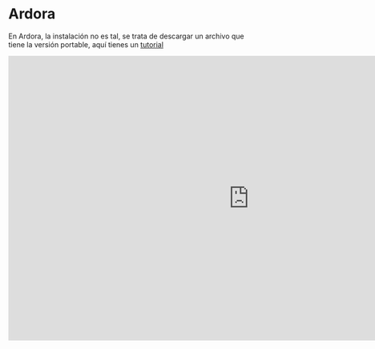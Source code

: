 
# Ardora

En Ardora, la instalación no es tal, se trata de descargar un archivo que tiene la versión portable, aquí tienes un [tutorial](https://docs.google.com/presentation/d/1CCTDXApuyDaicJoaN7hriBjMsRNPVcJy6fJPo0fk3hI/pub?start=false&amp;loop=false&amp;delayms=3000)

<iframe allowfullscreen="allowfullscreen" frameborder="0" height="569" mozallowfullscreen="mozallowfullscreen" src="https://docs.google.com/presentation/d/1CCTDXApuyDaicJoaN7hriBjMsRNPVcJy6fJPo0fk3hI/embed?start=false&amp;loop=false&amp;delayms=3000" webkitallowfullscreen="webkitallowfullscreen" width="960"></iframe>

